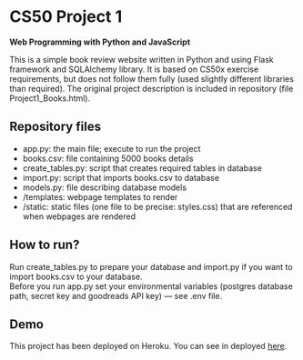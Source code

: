 # CS50 Project 1
**Web Programming with Python and JavaScript**

This is a simple book review website written in Python and using Flask framework and SQLAlchemy library.
It is based on CS50x exercise requirements, but does not follow them fully (used slightly different libraries than required). The original project description is included in repository (file Project1_Books.html).

## Repository files
- app.py: the main file; execute to run the project
- books.csv: file containing 5000 books details
- create_tables.py: script that creates required tables in database
- import.py: script that imports books.csv to database
- models.py: file describing database models
- /templates: webpage templates to render
- /static: static files (one file to be precise: styles.css) that are referenced when webpages are rendered

## How to run?
Run create_tables.py to prepare your database and import.py if you want to import books.csv to your database.\
Before you run app.py set your environmental variables (postgres database path, secret key and goodreads API key) — see .env file.

## Demo
This project has been deployed on Heroku. You can see in deployed [here](/).